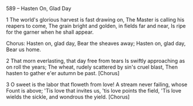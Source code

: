 589 – Hasten On, Glad Day


1
The world's glorious harvest is fast drawing on,
The Master is calling his reapers to come,
The grain bright and golden, in fields far and near,
Is ripe for the garner when he shall appear.

Chorus:
Hasten on, glad day,
Bear the sheaves away;
Hasten on, glad day,
Bear us home.

2
That morn everlasting, that day free from tears
Is swiftly approaching as on roll the years;
The wheat, rudely scattered by sin's cruel blast,
Then hasten to gather e'er autumn be past.  [Chorus]

3
O sweet is the labor that floweth from love!
A stream never failing, whose Fount is above;
'Tis love that invites us, 'tis love points the field,
'Tis love wields the sickle, and wondrous the yield.  [Chorus]


